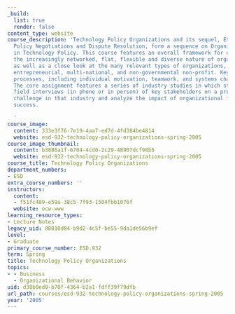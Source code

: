 ```yaml
---
_build:
  list: true
  render: false
content_type: website
course_description: 'Technology Policy Organizations and its sequel, ESD.933, Technology
  Policy Negotiations and Dispute Resolution, form a sequence on Organizational Processes
  in Technology Policy. This course features an overall framework for understanding
  the increasingly networked, flat, flexible and diverse nature of organizations,
  as well as a close look at the many relevant types of organizations, including regulatory,
  entrepreneurial, multi-national, and non-governmental non-profit. Key organizational
  processes, including individual motivation, teamwork, and systems change are featured.
  The core assignment features a series of industry studies in which students conduct
  field interviews (in phone or in person) of key stakeholders on a pressing policy
  challenge in that industry and analyze the impact of organizational factors on policy
  success.

  '
course_image:
  content: 333e3f76-7e19-4aa7-ed7d-4fd384be4814
  website: esd-932-technology-policy-organizations-spring-2005
course_image_thumbnail:
  content: b3886a1f-6704-4cd0-2c29-48907dcf98b5
  website: esd-932-technology-policy-organizations-spring-2005
course_title: Technology Policy Organizations
department_numbers:
- ESD
extra_course_numbers: ''
instructors:
  content:
  - f51fc489-e59a-38c5-7f93-1504fbb1076f
  website: ocw-www
learning_resource_types:
- Lecture Notes
legacy_uid: 88010d84-b9d2-4c5f-be55-9da1de56b9ef
level:
- Graduate
primary_course_number: ESD.932
term: Spring
title: Technology Policy Organizations
topics:
- - Business
  - Organizational Behavior
uid: d38b0ed0-b70f-4364-b2a1-fdff39f79dfb
url_path: courses/esd-932-technology-policy-organizations-spring-2005
year: '2005'
---
```

